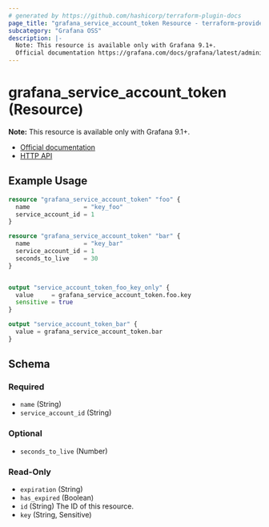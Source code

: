 ```yaml
---
# generated by https://github.com/hashicorp/terraform-plugin-docs
page_title: "grafana_service_account_token Resource - terraform-provider-grafana"
subcategory: "Grafana OSS"
description: |-
  Note: This resource is available only with Grafana 9.1+.
  Official documentation https://grafana.com/docs/grafana/latest/administration/service-accounts/HTTP API https://grafana.com/docs/grafana/latest/developers/http_api/serviceaccount/#service-account-api
---
```


# grafana_service_account_token (Resource)

**Note:** This resource is available only with Grafana 9.1+.

* [Official documentation](https://grafana.com/docs/grafana/latest/administration/service-accounts/)
* [HTTP API](https://grafana.com/docs/grafana/latest/developers/http_api/serviceaccount/#service-account-api)

## Example Usage

```terraform
resource "grafana_service_account_token" "foo" {
  name               = "key_foo"
  service_account_id = 1
}

resource "grafana_service_account_token" "bar" {
  name               = "key_bar"
  service_account_id = 1
  seconds_to_live    = 30
}


output "service_account_token_foo_key_only" {
  value     = grafana_service_account_token.foo.key
  sensitive = true
}

output "service_account_token_bar" {
  value = grafana_service_account_token.bar
}
```

<!-- schema generated by tfplugindocs -->
## Schema

### Required

- `name` (String)
- `service_account_id` (String)

### Optional

- `seconds_to_live` (Number)

### Read-Only

- `expiration` (String)
- `has_expired` (Boolean)
- `id` (String) The ID of this resource.
- `key` (String, Sensitive)
